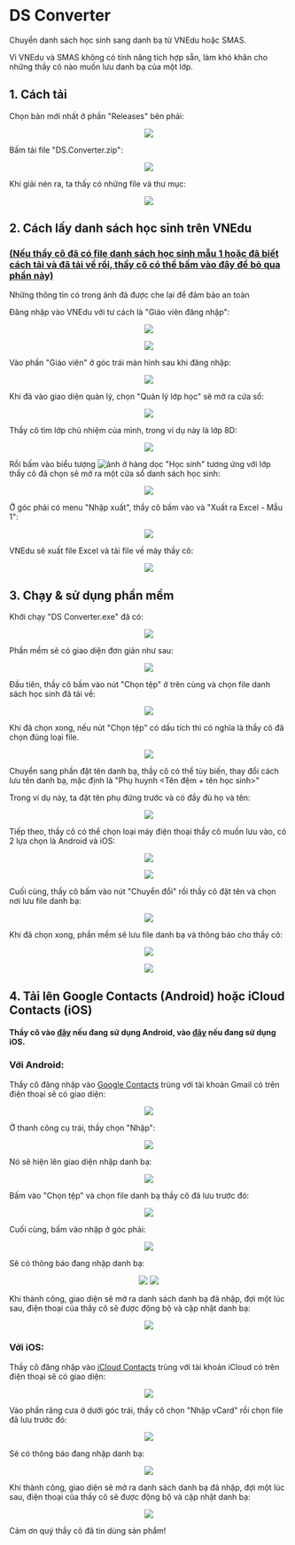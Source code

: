 # DS Converter
Chuyển danh sách học sinh sang danh bạ từ VNEdu hoặc SMAS.

Vì VNEdu và SMAS không có tính năng tích hợp sẵn, làm khó khăn cho những thầy cô nào muốn lưu danh bạ của một lớp.

## 1. Cách tải
Chọn bản mới nhất ở phần "Releases" bên phải:

<p align="center">
  <img src="https://user-images.githubusercontent.com/31346263/187590170-b48a5cfb-3ad9-4995-b455-32a5d743aa78.png"/>
</p>

Bấm tải file "DS.Converter.zip":

<p align="center">
  <img src="https://user-images.githubusercontent.com/31346263/187590110-45ce49fb-9b61-49b7-bca9-07d0825040a7.png"/>
</p>

Khi giải nén ra, ta thấy có những file và thư mục:

<p align="center">
  <img src="https://user-images.githubusercontent.com/31346263/187577636-3fcc7be2-92e9-4d35-90b3-7dc1c05cf113.png"/>
</p>

## 2. Cách lấy danh sách học sinh trên VNEdu
### [(Nếu thầy cô đã có file danh sách học sinh mẫu 1 hoặc đã biết cách tải và đã tải về rồi, thầy cô có thể bấm vào đây để bỏ qua phần này)](https://github.com/Neurs12/ds-converter#3-ch%E1%BA%A1y--s%E1%BB%AD-d%E1%BB%A5ng-ph%E1%BA%A7n-m%E1%BB%81m)

Những thông tin có trong ảnh đã được che lại để đảm bảo an toàn

Đăng nhập vào VNEdu với tư cách là "Giáo viên đăng nhập":

<p align="center">
  <img src="https://user-images.githubusercontent.com/31346263/187580334-779ea5e8-c38c-40e4-8fa0-b5b897ce364e.png"/>
</p>

<p align="center">
  <img src="https://user-images.githubusercontent.com/31346263/187580484-968a3aa9-0b44-4d38-ab25-2f76c6f928d0.png"/>
</p>

Vào phần "Giáo viên" ở góc trái màn hình sau khi đăng nhập:

<p align="center">
  <img src="https://user-images.githubusercontent.com/31346263/187580700-c1e33f84-3c44-4b9f-afda-e6e597f14bb5.png"/>
</p>

Khi đã vào giao diện quản lý, chọn "Quản lý lớp học" sẽ mở ra cửa sổ:

<p align="center">
  <img src="https://user-images.githubusercontent.com/31346263/187581217-53c90c90-e270-4b50-8aac-f439314b63c3.png"/>
</p>

Thầy cô tìm lớp chủ nhiệm của mình, trong ví dụ này là lớp 8D:

<p align="center">
  <img src="https://user-images.githubusercontent.com/31346263/187581736-0e2181e9-f1ac-414a-8b96-44ae45965386.png"/>
</p>

Rồi bấm vào biểu tượng ![ảnh](https://user-images.githubusercontent.com/31346263/187581903-4f4f1fea-256b-4b22-aae4-367aefb0483b.png) ở hàng dọc "Học sinh" tương ứng với lớp thầy cô đã chọn sẽ mở ra một cửa sổ danh sách học sinh:

<p align="center">
  <img src="https://user-images.githubusercontent.com/31346263/187582646-f3455c80-397a-4f69-a551-144e66f64759.png"/>
</p>

Ở góc phải có menu "Nhập xuất", thầy cô bấm vào và "Xuất ra Excel - Mẫu 1":

<p align="center">
  <img src="https://user-images.githubusercontent.com/31346263/187583034-3557fb36-be2d-4b10-aaea-35efbaa9afd8.png"/>
</p>

VNEdu sẽ xuất file Excel và tải file về máy thầy cô:

<p align="center">
  <img src="https://user-images.githubusercontent.com/31346263/187583341-d1a6df78-67ea-42fa-9590-bc85550a8358.png"/>
</p>

## 3. Chạy & sử dụng phần mềm
Khởi chạy "DS Converter.exe" đã có:

<p align="center">
  <img src="https://user-images.githubusercontent.com/31346263/187578501-5b907351-7e55-4bdf-a480-5d97440ecbe3.png"/>
</p>

Phần mềm sẽ có giao diện đơn giản như sau:

<p align="center">
  <img src="https://user-images.githubusercontent.com/31346263/187578626-ed40a12f-0359-4a9a-bf43-71c1d750584b.png"/>
</p>

Đầu tiên, thầy cô bấm vào nút "Chọn tệp" ở trên cùng và chọn file danh sách học sinh đã tải về:

<p align="center">
  <img src="https://user-images.githubusercontent.com/31346263/187584065-a11c1619-d0c1-47c4-9772-156306000b50.png"/>
</p>

Khi đã chọn xong, nếu nút "Chọn tệp" có dấu tích thì có nghĩa là thầy cô đã chọn đúng loại file.

<p align="center">
  <img src="https://user-images.githubusercontent.com/31346263/187584503-930f7438-2fe5-4088-84d1-a0c3c1aa0092.png"/>
</p>

Chuyển sang phần đặt tên danh bạ, thầy cô có thể tùy biến, thay đổi cách lưu tên danh bạ, mặc định là "Phụ huynh <Tên đệm + tên học sinh>"

Trong ví dụ này, ta đặt tên phụ đứng trước và có đầy đủ họ và tên:

<p align="center">
  <img src="https://user-images.githubusercontent.com/31346263/187585057-09fb19f4-d235-4aee-94e7-0d192d5c8846.png"/>
</p>

Tiếp theo, thầy cô có thể chọn loại máy điện thoại thầy cô muốn lưu vào, có 2 lựa chọn là Android và iOS:

<p align="center">
  <img src="https://user-images.githubusercontent.com/31346263/187585201-c2590462-7d01-42cd-a37d-ea4515c553d4.png"/>
</p>

<p align="center">
  <img src="https://user-images.githubusercontent.com/31346263/187585285-9b3ace2f-9f63-4694-bed8-6921c9b9f419.png"/>
</p>

Cuối cùng, thầy cô bấm vào nút "Chuyển đổi" rồi thầy cô đặt tên và chọn nơi lưu file danh bạ:

<p align="center">
  <img src="https://user-images.githubusercontent.com/31346263/187585521-5832e9b1-64c3-42f5-a0c0-b871ac72b125.png"/>
</p>

Khi đã chọn xong, phần mềm sẽ lưu file danh bạ và thông báo cho thầy cô:

<p align="center">
  <img src="https://user-images.githubusercontent.com/31346263/187585658-106acc3e-8549-4d3b-b83e-828fe3b4c22a.png"/>
</p>

<p align="center">
  <img src="https://user-images.githubusercontent.com/31346263/187586188-58062089-309d-41c6-81b6-9ed5b0191ccf.png"/>
</p>

## 4. Tải lên Google Contacts (Android) hoặc iCloud Contacts (iOS)

#### Thầy cô vào [đây](https://github.com/Neurs12/ds-converter#v%E1%BB%9Bi-android) nếu đang sử dụng Android, vào [đây](https://github.com/Neurs12/ds-converter/blob/main/README.md#v%E1%BB%9Bi-ios) nếu đang sử dụng iOS.
### Với Android:

Thầy cô đăng nhập vào [Google Contacts](https://contacts.google.com/) trùng với tài khoản Gmail có trên điện thoại sẽ có giao diện:

<p align="center">
  <img src="https://user-images.githubusercontent.com/31346263/187587473-076597a5-110e-4f67-b7c3-e91f267ef218.png"/>
</p>

Ở thanh công cụ trái, thầy chọn "Nhập":

<p align="center">
  <img src="https://user-images.githubusercontent.com/31346263/187587617-a032a13d-30fd-425b-8053-39f5f9d264b0.png"/>
</p>

Nó sẽ hiện lên giao diện nhập danh bạ:

<p align="center">
  <img src="https://user-images.githubusercontent.com/31346263/187587710-b7cfea51-d562-4b1b-af2a-ec5599149b02.png"/>
</p>

Bấm vào "Chọn tệp" và chọn file danh bạ thầy cô đã lưu trước đó:

<p align="center">
  <img src="https://user-images.githubusercontent.com/31346263/187587824-593cd44b-f699-46a5-85ce-61e206570a8a.png"/>
</p>

Cuối cùng, bấm vào nhập ở góc phải:

<p align="center">
  <img src="https://user-images.githubusercontent.com/31346263/187587907-f869de6f-f464-4195-94f7-c4c306e1769a.png"/>
</p>

Sẽ có thông báo đang nhập danh bạ:

<p align="center">
  <img src="https://user-images.githubusercontent.com/31346263/187588062-1d8c5f93-d20c-4ff6-badb-857731f5ce35.png"/>
  <img src="https://user-images.githubusercontent.com/31346263/187588072-4c68cb0e-6fcc-4ea8-9a35-731b7c283f56.png"/>
</p>

Khi thành công, giao diện sẽ mở ra danh sách danh bạ đã nhập, đợi một lúc sau, điện thoại của thầy cô sẽ được động bộ và cập nhật danh bạ:

<p align="center">
  <img src="https://user-images.githubusercontent.com/31346263/187588763-eb0c317f-1a55-4c49-9686-e9b095e91085.png"/>
</p>

### Với iOS:

Thầy cô đăng nhập vào [iCloud Contacts](https://www.icloud.com/contacts/) trùng với tài khoản iCloud có trên điện thoại sẽ có giao diện:

<p align="center">
  <img src="https://user-images.githubusercontent.com/31346263/187589382-a3984ed5-9b40-40e8-8a03-e10ab1c25701.png"/>
</p>

Vào phần răng cưa ở dưới góc trái, thầy cô chọn "Nhập vCard" rồi chọn file đã lưu trước đó:

<p align="center">
  <img src="https://user-images.githubusercontent.com/31346263/187589783-4f5a5e89-f5a8-42f3-93a7-e75cac66d2ad.png"/>
</p>

Sẽ có thông báo đang nhập danh bạ:

<p align="center">
  <img src="https://user-images.githubusercontent.com/31346263/187589846-ddf0c230-1a87-4484-830d-308816ebf7d1.png"/>
</p>

Khi thành công, giao diện sẽ mở ra danh sách danh bạ đã nhập, đợi một lúc sau, điện thoại của thầy cô sẽ được động bộ và cập nhật danh bạ:

<p align="center">
  <img src="https://user-images.githubusercontent.com/31346263/187589965-b56acebd-5f3e-4d2e-b98e-83e23515e0f8.png"/>
</p>

Cảm ơn quý thầy cô đã tin dùng sản phẩm!
